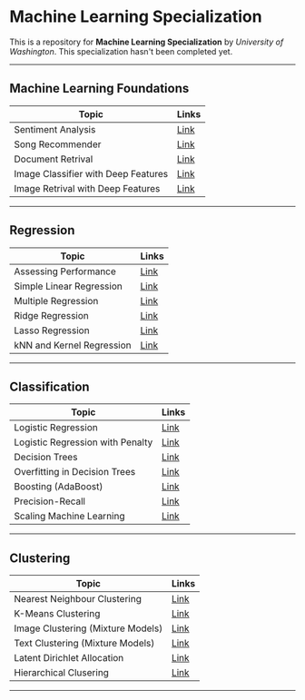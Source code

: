 # Machine Learning Specialization
This is a repository for **Machine Learning Specialization** by *University of Washington*.
This specialization hasn't been completed yet.
___

## Machine Learning Foundations

| Topic     | Links     |
|----------|-----------|
|Sentiment Analysis| [Link](https://github.com/Poornartha/Machine-Learning-Specialization/blob/master/Machine%20Learning%20Foundations/Sentiment-Analysis.ipynb)|
|Song Recommender| [Link](https://github.com/Poornartha/Machine-Learning-Specialization/blob/master/Machine%20Learning%20Foundations/Song%20Recommender.ipynb)|
|Document Retrival| [Link](https://github.com/Poornartha/Machine-Learning-Specialization/blob/master/Machine%20Learning%20Foundations/Document%20Retrival.ipynb)|
|Image Classifier with Deep Features| [Link](https://github.com/Poornartha/Machine-Learning-Specialization/blob/master/Machine%20Learning%20Foundations/Image%20Classifier%20with%20Deep%20Features.ipynb)|
|Image Retrival with Deep Features| [Link](https://github.com/Poornartha/Machine-Learning-Specialization/blob/master/Machine%20Learning%20Foundations/Image%20Retrieval%20using%20Deep%20Features.ipynb)|

___

## Regression

|Topic|Links|
|-----|-----|
|Assessing Performance| [Link](https://github.com/Poornartha/Machine-Learning-Specialization/blob/master/Regression/Assessing%20Performance/Assessing%20Fit.ipynb)|
|Simple Linear Regression| [Link](https://github.com/Poornartha/Machine-Learning-Specialization/blob/master/Regression/Simple%20Linear%20Regression/Simple%20Linear%20Regression.ipynb)|
|Multiple Regression| [Link](https://github.com/Poornartha/Machine-Learning-Specialization/blob/master/Regression/Multiple%20Regression/Multiple%20Regression%20From%20Scratch.ipynb)|
|Ridge Regression| [Link](https://github.com/Poornartha/Machine-Learning-Specialization/blob/master/Regression/Ridge%20Regression/Ridge%20Regression%20from%20Scratch.ipynb)|
|Lasso Regression| [Link](https://github.com/Poornartha/Machine-Learning-Specialization/blob/master/Regression/Lasso%20Regression/Lasso%20Implementation.ipynb)|
|kNN and Kernel Regression| [Link](https://github.com/Poornartha/Machine-Learning-Specialization/tree/master/Regression/kNN%20and%20Kernal%20Regression)|

___

## Classification

|Topic|Links|
|-----|-----|
|Logistic Regression| [Link](https://github.com/Poornartha/Machine-Learning-Specialization/tree/master/Classification/Logistic%20Regression)|
|Logistic Regression with Penalty| [Link](https://github.com/Poornartha/Machine-Learning-Specialization/tree/master/Classification/Logistic%20Regression%20with%20L2%20Penalty%20(Scratch))|
|Decision Trees| [Link](https://github.com/Poornartha/Machine-Learning-Specialization/tree/master/Classification/Decision%20Trees)|
|Overfitting in Decision Trees| [Link](https://github.com/Poornartha/Machine-Learning-Specialization/tree/master/Classification/Overfitting%20in%20Decision%20Trees)|
|Boosting (AdaBoost)| [Link](https://github.com/Poornartha/Machine-Learning-Specialization/tree/master/Classification/Boosting)|
|Precision-Recall| [Link](https://github.com/Poornartha/Machine-Learning-Specialization/tree/master/Classification/Precision-Recall)|
|Scaling Machine Learning| [Link](https://github.com/Poornartha/Machine-Learning-Specialization/tree/master/Classification/Scaling%20ML)|
____

## Clustering

|Topic|Links|
|-----|-----|
|Nearest Neighbour Clustering| [Link](https://github.com/Poornartha/Machine-Learning-Specialization/tree/master/Clustering/NearestNeighbour)|
|K-Means Clustering| [Link](https://github.com/Poornartha/Machine-Learning-Specialization/tree/master/Clustering/KMeansClustering)|
|Image Clustering (Mixture Models)| [Link](https://github.com/Poornartha/Machine-Learning-Specialization/tree/master/Clustering/MixtureModels/Image%20Clustering%20-%20EM%20Implementation)|
|Text Clustering (Mixture Models)| [Link](https://github.com/Poornartha/Machine-Learning-Specialization/tree/master/Clustering/MixtureModels/Image%20Clustering%20-%20EM%20Implementation)|
|Latent Dirichlet Allocation| [Link](https://github.com/Poornartha/Machine-Learning-Specialization/tree/master/Clustering/LDA)|
|Hierarchical Clusering| [Link](https://github.com/Poornartha/Machine-Learning-Specialization/tree/master/Clustering/HierarchicalClustering)|
____
